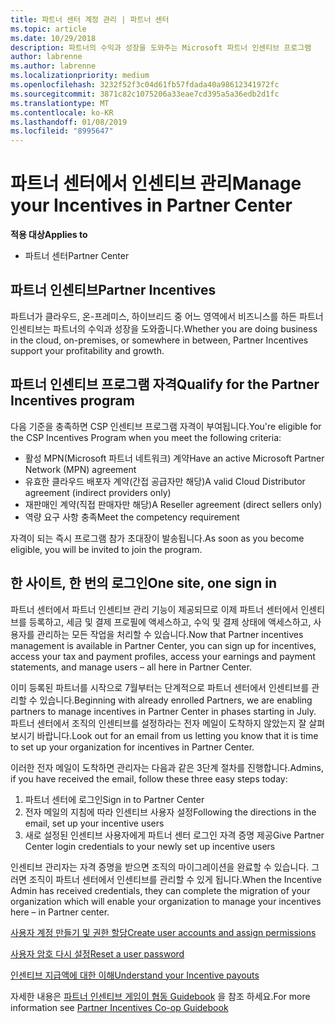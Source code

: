 ```yaml
---
title: 파트너 센터 계정 관리 | 파트너 센터
ms.topic: article
ms.date: 10/29/2018
description: 파트너의 수익과 성장을 도와주는 Microsoft 파트너 인센티브 프로그램
author: labrenne
ms.author: labrenne
ms.localizationpriority: medium
ms.openlocfilehash: 3232f52f3c04d61fb57fdada40a98612341972fc
ms.sourcegitcommit: 3871c82c1075206a33eae7cd395a5a36edb2d1fc
ms.translationtype: MT
ms.contentlocale: ko-KR
ms.lasthandoff: 01/08/2019
ms.locfileid: "8995647"
---
```

# <a name="manage-your-incentives-in-partner-center"></a><span data-ttu-id="39883-103">파트너 센터에서 인센티브 관리</span><span class="sxs-lookup"><span data-stu-id="39883-103">Manage your Incentives in Partner Center</span></span> 

**<span data-ttu-id="39883-104">적용 대상</span><span class="sxs-lookup"><span data-stu-id="39883-104">Applies to</span></span>**

-  <span data-ttu-id="39883-105">파트너 센터</span><span class="sxs-lookup"><span data-stu-id="39883-105">Partner Center</span></span>

## <a name="partner-incentives"></a><span data-ttu-id="39883-106">파트너 인센티브</span><span class="sxs-lookup"><span data-stu-id="39883-106">Partner Incentives</span></span> 

<span data-ttu-id="39883-107">파트너가 클라우드, 온-프레미스, 하이브리드 중 어느 영역에서 비즈니스를 하든 파트너 인센티브는 파트너의 수익과 성장을 도와줍니다.</span><span class="sxs-lookup"><span data-stu-id="39883-107">Whether you are doing business in the cloud, on-premises, or somewhere in between, Partner Incentives support your profitability and growth.</span></span>

## <a name="qualify-for-the-partner-incentives-program"></a><span data-ttu-id="39883-108">파트너 인센티브 프로그램 자격</span><span class="sxs-lookup"><span data-stu-id="39883-108">Qualify for the Partner Incentives program</span></span>

<span data-ttu-id="39883-109">다음 기준을 충족하면 CSP 인센티브 프로그램 자격이 부여됩니다.</span><span class="sxs-lookup"><span data-stu-id="39883-109">You're eligible for the CSP Incentives Program when you meet the following criteria:</span></span>

-   <span data-ttu-id="39883-110">활성 MPN(Microsoft 파트너 네트워크) 계약</span><span class="sxs-lookup"><span data-stu-id="39883-110">Have an active Microsoft Partner Network (MPN) agreement</span></span> 
-   <span data-ttu-id="39883-111">유효한 클라우드 배포자 계약(간접 공급자만 해당)</span><span class="sxs-lookup"><span data-stu-id="39883-111">A valid Cloud Distributor agreement (indirect providers only)</span></span>
-   <span data-ttu-id="39883-112">재판매인 계약(직접 판매자만 해당)</span><span class="sxs-lookup"><span data-stu-id="39883-112">A Reseller agreement (direct sellers only)</span></span>
-   <span data-ttu-id="39883-113">역량 요구 사항 충족</span><span class="sxs-lookup"><span data-stu-id="39883-113">Meet the competency requirement</span></span>

<span data-ttu-id="39883-114">자격이 되는 즉시 프로그램 참가 초대장이 발송됩니다.</span><span class="sxs-lookup"><span data-stu-id="39883-114">As soon as you become eligible, you will be invited to join the program.</span></span>

## <a name="one-site-one-sign-in"></a><span data-ttu-id="39883-115">한 사이트, 한 번의 로그인</span><span class="sxs-lookup"><span data-stu-id="39883-115">One site, one sign in</span></span>

<span data-ttu-id="39883-116">파트너 센터에서 파트너 인센티브 관리 기능이 제공되므로 이제 파트너 센터에서 인센티브를 등록하고, 세금 및 결제 프로필에 액세스하고, 수익 및 결제 상태에 액세스하고, 사용자를 관리하는 모든 작업을 처리할 수 있습니다.</span><span class="sxs-lookup"><span data-stu-id="39883-116">Now that Partner incentives management is available in Partner Center, you can sign up for incentives, access your tax and payment profiles, access your earnings and payment statements, and manage users – all here in Partner Center.</span></span> 

<span data-ttu-id="39883-117">이미 등록된 파트너를 시작으로 7월부터는 단계적으로 파트너 센터에서 인센티브를 관리할 수 있습니다.</span><span class="sxs-lookup"><span data-stu-id="39883-117">Beginning with already enrolled Partners, we are enabling partners to manage incentives in Partner Center in phases starting in July.</span></span> <span data-ttu-id="39883-118">파트너 센터에서 조직의 인센티브를 설정하라는 전자 메일이 도착하지 않았는지 잘 살펴보시기 바랍니다.</span><span class="sxs-lookup"><span data-stu-id="39883-118">Look out for an email from us letting you know that it is time to set up your organization for incentives in Partner Center.</span></span> 

<span data-ttu-id="39883-119">이러한 전자 메일이 도착하면 관리자는 다음과 같은 3단계 절차를 진행합니다.</span><span class="sxs-lookup"><span data-stu-id="39883-119">Admins, if you have received the email, follow these three easy steps today:</span></span>

1.  <span data-ttu-id="39883-120">파트너 센터에 로그인</span><span class="sxs-lookup"><span data-stu-id="39883-120">Sign in to Partner Center</span></span> 
2.  <span data-ttu-id="39883-121">전자 메일의 지침에 따라 인센티브 사용자 설정</span><span class="sxs-lookup"><span data-stu-id="39883-121">Following the directions in the email, set up your incentive users</span></span> 
3.  <span data-ttu-id="39883-122">새로 설정된 인센티브 사용자에게 파트너 센터 로그인 자격 증명 제공</span><span class="sxs-lookup"><span data-stu-id="39883-122">Give Partner Center login credentials to your newly set up incentive users</span></span>

<span data-ttu-id="39883-123">인센티브 관리자는 자격 증명을 받으면 조직의 마이그레이션을 완료할 수 있습니다. 그러면 조직이 파트너 센터에서 인센티브를 관리할 수 있게 됩니다.</span><span class="sxs-lookup"><span data-stu-id="39883-123">When the Incentive Admin has received credentials, they can complete the migration of your organization which will enable your organization to manage your incentives here – in Partner center.</span></span>


[<span data-ttu-id="39883-124">사용자 계정 만들기 및 권한 할당</span><span class="sxs-lookup"><span data-stu-id="39883-124">Create user accounts and assign permissions</span></span>](create-user-accounts-and-set-permissions.md)

[<span data-ttu-id="39883-125">사용자 암호 다시 설정</span><span class="sxs-lookup"><span data-stu-id="39883-125">Reset a user password</span></span>](reset-a-user-password.md)

[<span data-ttu-id="39883-126">인센티브 지급액에 대한 이해</span><span class="sxs-lookup"><span data-stu-id="39883-126">Understand your Incentive payouts</span></span>](understand-incentive-payouts.md)

<span data-ttu-id="39883-127">자세한 내용은 [파트너 인센티브 게임이 협동 Guidebook](https://assets.microsoft.com/coop-guidebook.pdf) 을 참조 하세요.</span><span class="sxs-lookup"><span data-stu-id="39883-127">For more information see [Partner Incentives Co-op Guidebook](https://assets.microsoft.com/coop-guidebook.pdf)</span></span>
